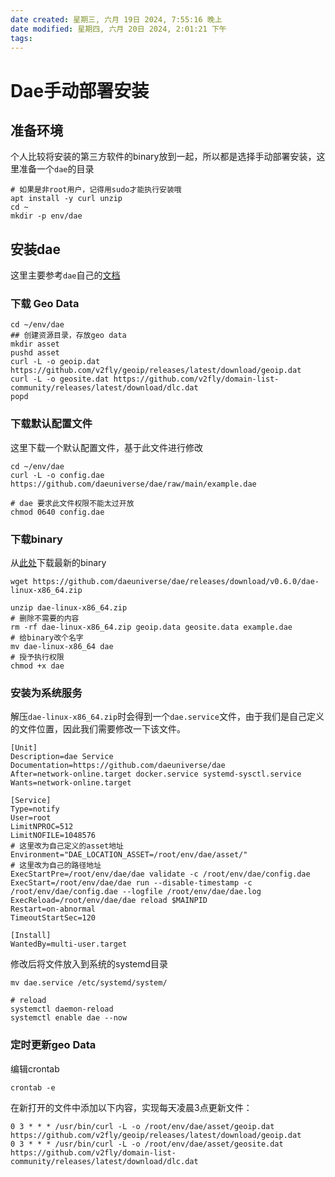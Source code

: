 ```yaml
---
date created: 星期三, 六月 19日 2024, 7:55:16 晚上
date modified: 星期四, 六月 20日 2024, 2:01:21 下午
tags: 
---
```


# Dae手动部署安装

## 准备环境

个人比较将安装的第三方软件的binary放到一起，所以都是选择手动部署安装，这里准备一个`dae`的目录

```shell
# 如果是非root用户，记得用sudo才能执行安装哦
apt install -y curl unzip
cd ~
mkdir -p env/dae
```

## 安装dae

这里主要参考`dae`自己的[文档](https://github.com/daeuniverse/dae/blob/main/docs/en/user-guide/run-as-daemon.md)

### 下载 Geo Data

```shell
cd ~/env/dae
## 创建资源目录，存放geo data
mkdir asset
pushd asset
curl -L -o geoip.dat https://github.com/v2fly/geoip/releases/latest/download/geoip.dat
curl -L -o geosite.dat https://github.com/v2fly/domain-list-community/releases/latest/download/dlc.dat
popd
```

### 下载默认配置文件

这里下载一个默认配置文件，基于此文件进行修改

```shell
cd ~/env/dae
curl -L -o config.dae https://github.com/daeuniverse/dae/raw/main/example.dae

# dae 要求此文件权限不能太过开放
chmod 0640 config.dae
```

### 下载binary

从[此处](https://github.com/daeuniverse/dae/releases/tag/v0.6.0)下载最新的binary

```shell
wget https://github.com/daeuniverse/dae/releases/download/v0.6.0/dae-linux-x86_64.zip

unzip dae-linux-x86_64.zip
# 删除不需要的内容
rm -rf dae-linux-x86_64.zip geoip.data geosite.data example.dae
# 给binary改个名字
mv dae-linux-x86_64 dae
# 授予执行权限
chmod +x dae
```

### 安装为系统服务

解压`dae-linux-x86_64.zip`时会得到一个`dae.service`文件，由于我们是自己定义的文件位置，因此我们需要修改一下该文件。

```shell
[Unit]
Description=dae Service
Documentation=https://github.com/daeuniverse/dae
After=network-online.target docker.service systemd-sysctl.service
Wants=network-online.target

[Service]
Type=notify
User=root
LimitNPROC=512
LimitNOFILE=1048576
# 这里改为自己定义的asset地址
Environment="DAE_LOCATION_ASSET=/root/env/dae/asset/"
# 这里改为自己的路径地址
ExecStartPre=/root/env/dae/dae validate -c /root/env/dae/config.dae
ExecStart=/root/env/dae/dae run --disable-timestamp -c /root/env/dae/config.dae --logfile /root/env/dae/dae.log
ExecReload=/root/env/dae/dae reload $MAINPID
Restart=on-abnormal
TimeoutStartSec=120

[Install]
WantedBy=multi-user.target
```

修改后将文件放入到系统的systemd目录

```shell
mv dae.service /etc/systemd/system/

# reload 
systemctl daemon-reload
systemctl enable dae --now
```

### 定时更新geo Data

编辑crontab

```shell
crontab -e

```

在新打开的文件中添加以下内容，实现每天凌晨3点更新文件：

```
0 3 * * * /usr/bin/curl -L -o /root/env/dae/asset/geoip.dat https://github.com/v2fly/geoip/releases/latest/download/geoip.dat
0 3 * * * /usr/bin/curl -L -o /root/env/dae/asset/geosite.dat https://github.com/v2fly/domain-list-community/releases/latest/download/dlc.dat
```